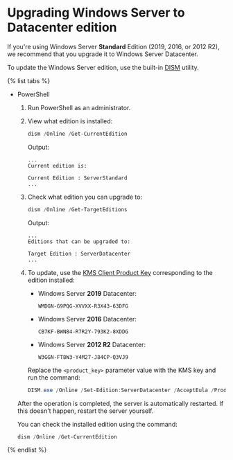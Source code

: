 # Upgrading Windows Server to Datacenter edition

If you're using Windows Server **Standard** Edition (2019, 2016, or 2012 R2), we recommend that you upgrade it to Windows Server Datacenter.

To update the Windows Server edition, use the built-in [DISM](https://docs.microsoft.com/en-us/windows-hardware/manufacture/desktop/dism-windows-edition-servicing-command-line-options) utility.

{% list tabs %}

- PowerShell

   1. Run PowerShell as an administrator.
   1. View what edition is installed:

      ```powershell
      dism /Online /Get-CurrentEdition
      ```

      Output:

      ```
      ...
      Current edition is:

      Current Edition : ServerStandard
      ...
      ```

   1. Check what edition you can upgrade to:

      ```powershell
      dism /Online /Get-TargetEditions
      ```

      Output:
      ```
      ...
      Editions that can be upgraded to:

      Target Edition : ServerDatacenter
      ...
      ```

   1. To update, use the [KMS Client Product Key](https://docs.microsoft.com/en-us/windows-server/get-started/kmsclientkeys) corresponding to the edition installed:
      * Windows Server **2019** Datacenter:
         ```
         WMDGN-G9PQG-XVVXX-R3X43-63DFG
         ```
      * Windows Server **2016** Datacenter:
         ```
         CB7KF-BWN84-R7R2Y-793K2-8XDDG
         ```
      * Windows Server **2012 R2** Datacenter:
         ```
         W3GGN-FT8W3-Y4M27-J84CP-Q3VJ9
         ```

      Replace the `<product_key>` parameter value with the KMS key and run the command:

      ```powershell
      DISM.exe /Online /Set-Edition:ServerDatacenter /AcceptEula /ProductKey:<product_key>
      ```

   After the operation is completed, the server is automatically restarted. If this doesn't happen, restart the server yourself.

   You can check the installed edition using the command:

   ```powershell
   dism /Online /Get-CurrentEdition
   ```

{% endlist %}

